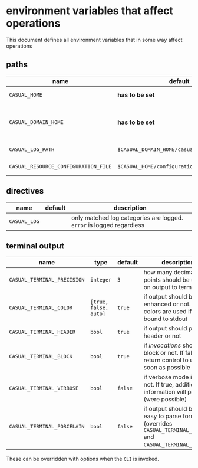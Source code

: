 
# environment variables that affect operations

This document defines all environment variables that in some way affect operations


## paths

name                                 | default                            | description  
-------------------------------------|------------------------------------|------------------------------------------------
`CASUAL_HOME`                        | **has to be set**                  | where `casual` is installed
`CASUAL_DOMAIN_HOME`                 | **has to be set**                  | points to _home_ of current `casual domain`. 
`CASUAL_LOG_PATH`                    | `$CASUAL_DOMAIN_HOME/casual.log`   | where to write logs
`CASUAL_RESOURCE_CONFIGURATION_FILE` | `$CASUAL_HOME/configuration/resources.yaml` | resource configuration

## directives

name            | default        | description  
----------------|----------------|------------------------------------------------
`CASUAL_LOG`    |                | only matched log categories are logged. `error` is logged regardless


## terminal output

name                        | type                   | default | description  
----------------------------|------------------------|---------|----------------------------------------------------------------------------
`CASUAL_TERMINAL_PRECISION` | `integer`              |    `3`  | how many decimal points should be used on output to terminal
`CASUAL_TERMINAL_COLOR`     | `[true, false, auto]`  | `true`  | if output should be color enhanced or not. If auto, colors are used if tty is bound to stdout
`CASUAL_TERMINAL_HEADER`    | `bool`                 | `true`  | if output should print a header or not
`CASUAL_TERMINAL_BLOCK`     | `bool`                 | `true`  | if _invocations_ should block or not. If false, return control to user as soon as possible
`CASUAL_TERMINAL_VERBOSE`   | `bool`                 | `false` | if verbose mode is on or not. If true, additional information will printed (were possible)
`CASUAL_TERMINAL_PORCELAIN` | `bool`                 | `false` | if output should be in an easy to parse format (overrides `CASUAL_TERMINAL_COLOR` and `CASUAL_TERMINAL_HEADER`)

These can be overridden with options when the `CLI` is invoked.

